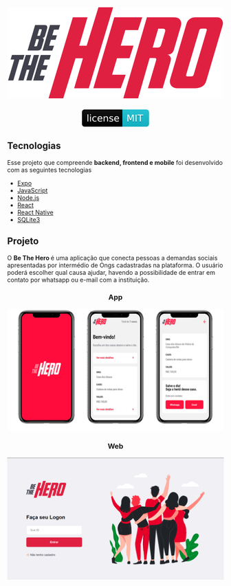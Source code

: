 <div align="center">
    <h1> 
    <img src="/frontend/src/assets/logo.svg" alt="logo">
    </h1>
    <a href="BeTheHero/blob/master/LICENSE">
        <img src="/gitImages/mit.svg" alt="LICENSE_MIT">
    </a>
</div>

<h2>Tecnologias</h2>
<p>Esse projeto que compreende <strong>backend, frontend e mobile</strong> foi desenvolvido com as seguintes tecnologias</p>

<ul>
    <li>
        <a href="https://expo.io/" rel="noopener noreferrer" target="_blank">Expo</a>
    </li>
    <li>
        <a href="#" rel="noopener noreferrer">JavaScript</a>
    </li>
    <li>
        <a href="https://nodejs.org/en/" rel="noopener noreferrer" target="_blank">Node.js</a>
    </li>
    <li>
        <a href="https://pt-br.reactjs.org/" rel="noopener noreferrer" target="_blank">React</a>
    </li>
    <li>
        <a href="https://reactnative.dev/" rel="noopener noreferrer" target="_blank">React Native</a>
    </li>
    <li>
        <a href="https://www.sqlite.org/index.html" rel="noopener noreferrer"target="_blank">SQLite3</a>
    </li>
</ul>

<h2>Projeto</h2>
<p>O <strong> Be The Hero </strong>é uma aplicação que conecta pessoas a demandas sociais apresentadas por intermédio de Ongs cadastradas na plataforma. O usuário poderá escolher qual causa ajudar, havendo a possibilidade de entrar em contato por whatsapp ou e-mail com a instituição.</p>

<h3 align="center">App</h3>
<img src="/gitImages/appScreens.png" style="max-width:100%;" alt="app">

<h3 align="center">Web</h3>
<img src="/gitImages/loginScreen.png" style="max-width:100%;" alt="Login">
